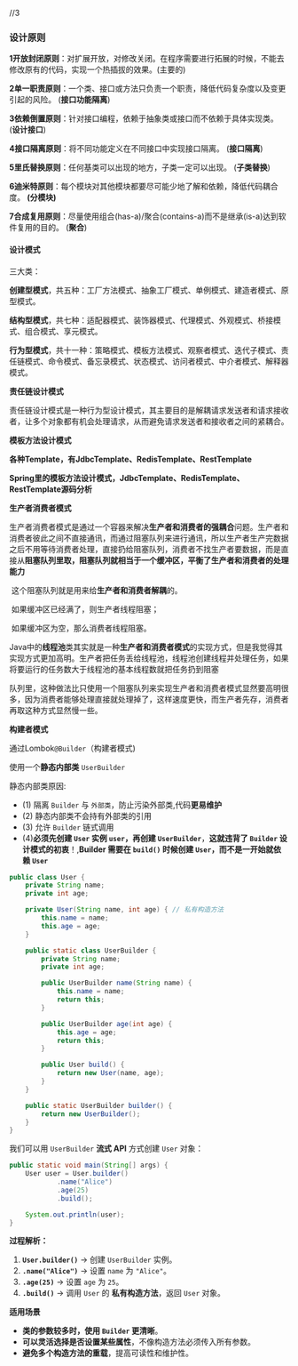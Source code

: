  //3

### 设计原则

**1开放封闭原则**：对扩展开放，对修改关闭。在程序需要进行拓展的时候，不能去修改原有的代码，实现一个热插拔的效果。(主要的)

**2单一职责原则**：一个类、接口或方法只负责一个职责，降低代码复杂度以及变更引起的风险。		(**接口功能隔离**)

**3依赖倒置原则**：针对接口编程，依赖于抽象类或接口而不依赖于具体实现类。									(**设计接口**)

**4接口隔离原则**：将不同功能定义在不同接口中实现接口隔离。																(**接口隔离**)

**5里氏替换原则**：任何基类可以出现的地方，子类一定可以出现。															(**子类替换**)

**6迪米特原则**：每个模块对其他模块都要尽可能少地了解和依赖，降低代码耦合度。							**(分模块)**

**7合成复用原则**：尽量使用组合(has-a)/聚合(contains-a)而不是继承(is-a)达到软件复用的目的。		(**聚合**)



#### 设计模式

三大类：

**创建型模式**，共五种：工厂方法模式、抽象工厂模式、单例模式、建造者模式、原型模式。

**结构型模式**，共七种：适配器模式、装饰器模式、代理模式、外观模式、桥接模式、组合模式、享元模式。

**行为型模式**，共十一种：策略模式、模板方法模式、观察者模式、迭代子模式、责任链模式、命令模式、备忘录模式、状态模式、访问者模式、中介者模式、解释器模式。





**责任链设计模式**

责任链设计模式是一种行为型设计模式，其主要目的是解耦请求发送者和请求接收者，让多个对象都有机会处理请求，从而避免请求发送者和接收者之间的紧耦合。



**模板方法设计模式**

**各种Template，有JdbcTemplate、RedisTemplate、RestTemplate**

**Spring里的模板方法设计模式，JdbcTemplate、RedisTemplate、RestTemplate源码分析**



**生产者消费者模式**

​	生产者消费者模式是通过一个容器来解决**生产者和消费者的强耦合**问题。生产者和消费者彼此之间不直接通讯，而通过阻塞队列来进行通讯，所以生产者生产完数据之后不用等待消费者处理，直接扔给阻塞队列，消费者不找生产者要数据，而是直接从**阻塞队列里取，阻塞队列就相当于一个缓冲区，平衡了生产者和消费者的处理能力**

​	这个阻塞队列就是用来给**生产者和消费者解耦**的。

​	如果缓冲区已经满了，则生产者线程阻塞；

​	如果缓冲区为空，那么消费者线程阻塞。


​	Java中的**线程池**类其实就是一种**生产者和消费者模式**的实现方式，但是我觉得其实现方式更加高明。生产者把任务丢给线程池，线程池创建线程并处理任务，如果将要运行的任务数大于线程池的基本线程数就把任务扔到阻塞

​	队列里，这种做法比只使用一个阻塞队列来实现生产者和消费者模式显然要高明很多，因为消费者能够处理直接就处理掉了，这样速度更快，而生产者先存，消费者再取这种方式显然慢一些。





**构建者模式**

通过Lombok`@Builder`（构建者模式)

使用一个**静态内部类** `UserBuilder`

静态内部类原因:

- (1) 隔离 `Builder` 与 `外部类`，防止污染外部类,代码**更易维护**
- (2) 静态内部类不会持有外部类的引用
- (3) 允许 `Builder` 链式调用
- (4)**必须先创建 `User` 实例 `user`，再创建 `UserBuilder`**，**这就违背了 `Builder` 设计模式的初衷**！,**Builder 需要在 `build()` 时候创建 `User`，而不是一开始就依赖 `User`**

```java
public class User {
    private String name;
    private int age;

    private User(String name, int age) { // 私有构造方法
        this.name = name;
        this.age = age;
    }

    public static class UserBuilder {
        private String name;
        private int age;

        public UserBuilder name(String name) {
            this.name = name;
            return this;
        }

        public UserBuilder age(int age) {
            this.age = age;
            return this;
        }

        public User build() {
            return new User(name, age);
        }
    }

    public static UserBuilder builder() {
        return new UserBuilder();
    }
}

```



我们可以用 `UserBuilder` **流式 API** 方式创建 `User` 对象：

```java
public static void main(String[] args) {
    User user = User.builder()
            .name("Alice")
            .age(25)
            .build();

    System.out.println(user);
}
```

**过程解析：**

1. **`User.builder()`** → 创建 `UserBuilder` 实例。
2. **`.name("Alice")`** → 设置 `name` 为 `"Alice"`。
3. **`.age(25)`** → 设置 `age` 为 `25`。
4. **`.build()`** → 调用 `User` 的 **私有构造方法**，返回 `User` 对象。

**适用场景**

- **类的参数较多时，使用 `Builder` 更清晰**。
- **可以灵活选择是否设置某些属性**，不像构造方法必须传入所有参数。
- **避免多个构造方法的重载**，提高可读性和维护性。

